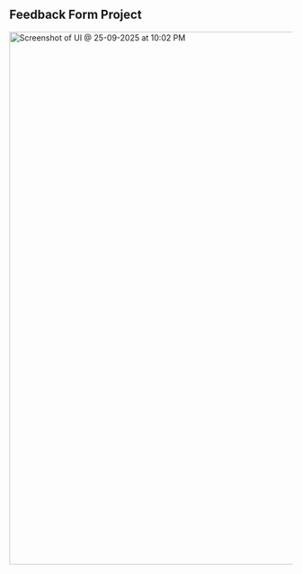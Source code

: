 ## Feedback Form Project

<img width="1708" height="946" alt="Screenshot of UI @ 25-09-2025 at 10:02 PM" src="https://github.com/user-attachments/assets/9953d046-4c20-41b7-8213-3693655010e5" />
